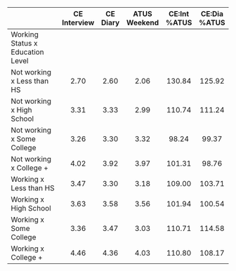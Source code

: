 
|                      | CE<br>Interview |  CE<br>Diary | ATUS<br>Weekend | CE:Int<br>%ATUS | CE:Dia<br>%ATUS |
| -------------------- | :----------: | :----------: | :----------: | :----------: | :----------: |
| Working Status x Education Level |              |              |              |              |              |
| Not working x Less than HS |         2.70 |         2.60 |         2.06 |       130.84 |       125.92 |
| Not working x High School |         3.31 |         3.33 |         2.99 |       110.74 |       111.24 |
| Not working x Some College |         3.26 |         3.30 |         3.32 |        98.24 |        99.37 |
| Not working x College + |         4.02 |         3.92 |         3.97 |       101.31 |        98.76 |
| Working x Less than HS |         3.47 |         3.30 |         3.18 |       109.00 |       103.71 |
| Working x High School |         3.63 |         3.58 |         3.56 |       101.94 |       100.54 |
| Working x Some College |         3.36 |         3.47 |         3.03 |       110.71 |       114.58 |
| Working x College +  |         4.46 |         4.36 |         4.03 |       110.80 |       108.17 |

